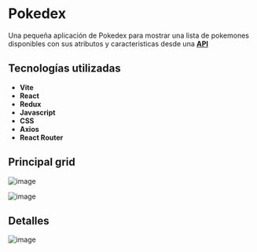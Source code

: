 
# Pokedex

Una pequeña aplicación de Pokedex para mostrar una lista de pokemones disponibles con sus atributos y caracteristicas desde una **[API](https://pokeapi.co/)**  

## Tecnologías utilizadas

- **Vite**
- **React**
- **Redux**
- **Javascript**
- **CSS**
- **Axios**
- **React Router**

## Principal grid
![image](https://user-images.githubusercontent.com/87833482/189768762-f6146a56-c5ab-4b8d-8dcd-f91b0a81b539.png)

![image](https://user-images.githubusercontent.com/87833482/189768969-470ba510-2ffb-4458-a013-f8e3a7d280c8.png)

## Detalles
![image](https://user-images.githubusercontent.com/87833482/189769186-09afb612-323d-42ca-b83e-39a9724f0f60.png)

